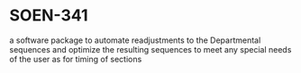 # SOEN-341
a software package to automate readjustments to the Departmental sequences and optimize the resulting sequences to meet any special needs of the user as for timing of sections

